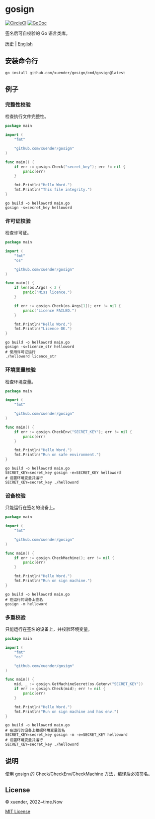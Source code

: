 # gosign

[![CircleCI](https://circleci.com/gh/xuender/gosign.svg?style=shield)](https://circleci.com/gh/xuender/gosign)
[![GoDoc](https://godoc.org/github.com/xuender/gosign?status.svg)](https://pkg.go.dev/github.com/xuender/gosign)

签名后可自校验的 Go 语言类库。

[历史](http://github.com/xuender/gosign/blob/master/History.md) | [English](http://github.com/xuender/gosign/blob/master/README.md)

## 安装命令行

```shell
go install github.com/xuender/gosign/cmd/gosign@latest
```

## 例子

### 完整性校验

检查执行文件完整性。

```go
package main

import (
	"fmt"

	"github.com/xuender/gosign"
)

func main() {
	if err := gosign.Check("secret_key"); err != nil {
		panic(err)
	}

	fmt.Println("Hello Word.")
	fmt.Println("This file integrity.")
}
```

```shell
go build -o helloword main.go
gosign -s=secret_key helloword
```

### 许可证校验

检查许可证。

```go
package main

import (
	"fmt"
	"os"

	"github.com/xuender/gosign"
)

func main() {
	if len(os.Args) < 2 {
		panic("Miss licence.")
	}

	if err := gosign.Check(os.Args[1]); err != nil {
		panic("Licence FAILED.")
	}

	fmt.Println("Hello Word.")
	fmt.Println("Licence OK.")
}
```

```shell
go build -o helloword main.go
gosign -s=licence_str helloword
# 使用许可证运行
./helloword licence_str
```

### 环境变量校验

检查环境变量。

```go
package main

import (
	"fmt"

	"github.com/xuender/gosign"
)

func main() {
	if err := gosign.CheckEnv("SECRET_KEY"); err != nil {
		panic(err)
	}

	fmt.Println("Hello Word.")
	fmt.Println("Run on safe environment.")
}
```

```shell
go build -o helloword main.go
SECRET_KEY=secret_key gosign -e=SECRET_KEY helloword
# 设置环境变量并运行
SECRET_KEY=secret_key ./helloword
```

### 设备校验

只能运行在签名的设备上。

```go
package main

import (
	"fmt"

	"github.com/xuender/gosign"
)

func main() {
	if err := gosign.CheckMachine(); err != nil {
		panic(err)
	}

	fmt.Println("Hello Word.")
	fmt.Println("Run on sign machine.")
}
```

```shell
go build -o helloword main.go
# 在运行的设备上签名
gosign -m helloword
```

### 多重校验

只能运行在签名的设备上，并校验环境变量。

```go
package main

import (
	"fmt"
	"os"

	"github.com/xuender/gosign"
)

func main() {
	mid, _ := gosign.GetMachineSecret(os.Getenv("SECRET_KEY"))
	if err := gosign.Check(mid); err != nil {
		panic(err)
	}

	fmt.Println("Hello Word.")
	fmt.Println("Run on sign machine and has env.")
}
```

```shell
go build -o helloword main.go
# 在运行的设备上根据环境变量签名
SECRET_KEY=secret_key gosign -m -e=SECRET_KEY helloword
# 设置环境变量并运行
SECRET_KEY=secret_key ./helloword
```

## 说明

使用 gosign 的 Check/CheckEnv/CheckMachine 方法，编译后必须签名。

## License

© xuender, 2022~time.Now

[MIT License](https://github.com/xuender/gosign/blob/master/License)
